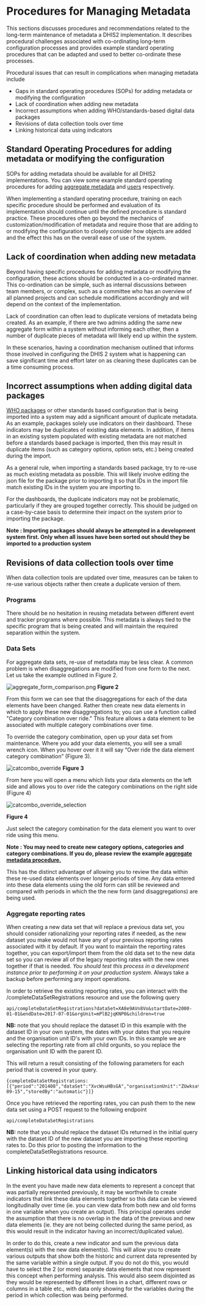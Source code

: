 # Procedures for Managing Metadata
This sections discusses procedures and recommendations related to the long-term maintenance of metadata a DHIS2 implementation. It describes procedural challenges associated with co-ordinating long-term configuration processes and provides example standard operating procedures that can be adapted and used to better co-ordinate these processes.

Procedural issues that can result in complications when managing metadata include

- Gaps in standard operating procedures (SOPs) for adding metadata or modifying the configuration
- Lack of coordination when adding new metadata
- Incorrect assumptions when adding WHO/standards-based digital data packages
- Revisions of data collection tools over time
- Linking historical data using indicators

## Standard Operating Procedures for adding metadata or modifying the configuration

SOPs for adding metadata should be available for all DHIS2 implementations. You can view some example standard operating procedures for adding [aggregate metadata](https://docs.google.com/document/d/1VXnF5KPfiD45h6wH04kUNShQVno--TmckMHMyLqZm5I/edit?usp=sharing) and [users](https://docs.google.com/document/d/1pqEQVV5JR7tyo8Zd09vDi3RVQ9E9R782OYNl-w9-5zQ/edit?usp=sharing) respectively.

When implementing a standard operating procedure, training on each specific procedure should be performed and evaluation of its implementation should continue until the defined procedure is standard practice. These procedures often go beyond the mechanics of customization/modification of metadata and require those that are adding to or modifying the configuration to closely consider how objects are added and the effect this has on the overall ease of use of the system. 

## Lack of coordination when adding new metadata

Beyond having specific procedures for adding metadata or modifying the configuration, these actions should be conducted in a co-ordinated manner. This co-ordination can be simple, such as internal discussions between team members, or complex, such as a committee who has an overview of all planned projects and can schedule modifications accordingly and will depend on the context of the implementation.

Lack of coordination can often lead to duplicate versions of metadata being created. As an example, if there are two admins adding the same new aggregate form within a system without informing each other, then a number of duplicate pieces of metadata will likely end up within the system.

In these scenarios, having a coordination mechanism outlined that informs those involved in configuring the DHIS 2 system what is happening can save significant time and effort later on as cleaning these duplicates can be a time consuming process.

## Incorrect assumptions when adding digital data packages

[WHO packages](https://dhis2.org/who/) or other standards based configuration that is being imported into a system may add a significant amount of duplicate metadata. As an example, packages solely use indicators on their dashboard. These indicators may be duplicates of existing data elements. In addition, if items in an existing system populated with existing metadata are not matched before a standards based package is imported, then this may result in duplicate items (such as category options, option sets, etc.) being created during the import.

As a general rule, when importing a standards based package, try to re-use as much existing metadata as possible. This will likely involve editing the json file for the package prior to importing it so that IDs in the import file match existing IDs in the system you are importing to.

For the dashboards, the duplicate indicators may not be problematic, particularly if they are grouped together correctly. This should be judged on a case-by-case basis to determine their impact on the system prior to importing the package.

**Note : Importing packages should always be attempted in a development system first. Only when all issues have been sorted out should they be imported to a production system**

## Revisions of data collection tools over time

When data collection tools are updated over time, measures can be taken to re-use various objects rather then create a duplicate version of them.  

### Programs

There should be no hesitation in reusing metadata between different event and tracker programs where possible. This metadata is always tied to the specific program that is being created and will maintain the required separation within the system.

### Data Sets

For aggregate data sets, re-use of metadata may be less clear. A common problem is when disaggregations are modified from one form to the next. Let us take the example outlined in Figure 2.

![aggregate_form_comparison.png](resources/images/aggregate_form_comparison.png)
**Figure 2**

From this form we can see that the disaggregations for each of the data elements have been changed. Rather then create new data elements in which to apply these new disaggregations to; you can use a function called "Category combination over ride." This feature allows a data element to be associated with multiple category combinations over time.

To override the category combination, open up your data set from maintenance. Where you add your data elements, you will see a small wrench icon. When you hover over it it will say “Over ride the data element category combination” (Figure 3).

![catcombo_override](resources/images/catcombo_override.png)
**Figure 3**

From here you will open a menu which lists your data elements on the left side and allows you to over ride the category combinations on the right side (Figure 4)

![catcombo_override_selection](resources/images/catcombo_override_selection.png)

**Figure 4**

Just select the category combination for the data element you want to over ride using this menu.

**Note : You may need to create new category options, categories and category combinations. If you do, please review the example [aggregate metadata procedure.](https://docs.google.com/document/d/1VXnF5KPfiD45h6wH04kUNShQVno--TmckMHMyLqZm5I/edit?usp=sharing)**

This has the distinct advantage of allowing you to review the data within these re-used data elements over longer periods of time. Any data entered into these data elements using the old form can still be reviewed and compared with periods in which the the new form (and disaggregations) are being used. 

### Aggregate reporting rates

When creating a new data set that will replace a previous data set, you should consider rationalizing your reporting rates if needed, as the new dataset you make would not have any of your previous reporting rates associated with it by default. If you want to maintain the reporting rates together, you can export/import them from the old data set to the new data set so you can review all of the legacy reporting rates with the new ones together if that is needed. _You should test this process in a development instance prior to performing it on your production system_. Always take a backup before performing any import operations.

In order to retrieve the existing reporting rates, you can interact with the /completeDataSetRegistrations resource and use the following query

```
api/completeDataSetRegistrations?dataSet=XA8e9AVn8Vo&startDate=2000-01-01&endDate=2017-07-01&orgUnit=mPlB2jqKNP0&children=true
```

**NB:** note that you should replace the dataset ID in this example with the dataset ID in your own system, the dates with your dates that you require and the organisation unit ID's with your own IDs. In this example we are selecting the reporting rate from all child orgunits, so you replace the organisation unit ID with the parent ID.

This will return a result consisting of the following parameters for each period that is covered in your query.

```
{completeDataSetRegistrations: [{"period":"201408","dataSet":"XvcWsuHBsGA","organisationUnit":"ZUwksatWvE8","attributeOptionCombo":"HllvX50cXC0","date":"2014-09-15","storedBy":"automatic"}]}
```

Once you have retrieved the reporting rates, you can push them to the new data set using a POST request to the following endpoint

```
api/completeDataSetRegistrations
```

**NB:** note that you should replace the dataset IDs returned in the initial query with the dataset ID of the new dataset you are importing these reporting rates to. Do this prior to posting the information to the completeDataSetRegistrations resource.

## Linking historical data using indicators

In the event you have made new data elements to represent a concept that was partially represented previously, it may be worthwhile to create indicators that link these data elements together so this data can be viewed longitudinally over time (ie. you can view data from both new and old forms in one variable when you create an output). This principal operates under the assumption that there is no overlap in the data of the previous and new data elements (ie. they are not being collected during the same period, as this would result in the indicator having an incorrect/duplicated value).

In order to do this, create a new indicator and sum the previous data element(s) with the new data element(s). This will allow you to create various outputs that show both the historic and current data represented by the same variable within a single output. If you do not do this, you would have to select the 2 (or more) separate data elements that now represent this concept when performing analysis. This would also seem disjointed as they would be represented by different lines in a chart, different rows or columns in a table etc., with data only showing for the variables during the period in which collection was being performed.
